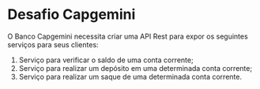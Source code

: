 # Desafio Capgemini

O Banco Capgemini necessita criar uma API Rest para expor os seguintes serviços para seus clientes:
1) Serviço para verificar o saldo de uma conta corrente;
2) Serviço para realizar um depósito em uma determinada conta corrente;
3) Serviço para realizar um saque de uma determinada conta corrente.
